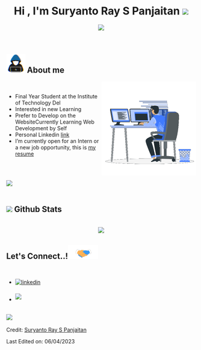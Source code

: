 
<h1 align="center"><b>Hi , I'm Suryanto Ray S Panjaitan </b><img src="https://media.giphy.com/media/hvRJCLFzcasrR4ia7z/giphy.gif" width="35"></h1>

<p align="center">
  <a href="https://github.com/DenverCoder1/readme-typing-svg"><img src="https://readme-typing-svg.herokuapp.com?font=Time+New+Roman&color=cyan&size=25&center=true&vCenter=true&width=600&height=100&lines=Good+to+see+you..&hearts;++;Software+Developer,;Full+Stack+Development,;Back+End-Development,;Active+Learner/Researcher,;Love+to+learn+new+stuffs..<3"></a>
</p>


<br>



	
## <picture><img src = "https://github.com/0xAbdulKhalid/0xAbdulKhalid/raw/main/assets/mdImages/about_me.gif" width = 50px></picture> **About me**

<picture> <img align="right" src="https://github.com/0xAbdulKhalid/0xAbdulKhalid/raw/main/assets/mdImages/Right_Side.gif" width = 250px></picture>

<br>

- Final Year Student at the Institute of Technology Del
- Interested in new Learning
- Prefer to Develop on the WebsiteCurrently Learning Web Development by Self
- Personal Linkedin [link](https://www.linkedin.com/in/suryanto-ray-s-panjaitan-8a888b1a3/)
- I’m currently open for an Intern or a new job opportunity, this is [my resume](https://read.cv/0xabdulkhalid)

<br><br>

<img src="https://user-images.githubusercontent.com/73097560/115834477-dbab4500-a447-11eb-908a-139a6edaec5c.gif"><br><br>



## <img src="https://media.giphy.com/media/iY8CRBdQXODJSCERIr/giphy.gif" width="35"><b> Github Stats </b>
<br>

<div align="center">

	
	
<a href="https://github.com/0xabdulkhalid/">
	<img src="https://github-readme-stats.vercel.app/api/top-langs/?username=SuryantoRay"/>

</a>
</div>

## <b> Let's Connect..!</b><img src="https://github.com/0xAbdulKhalid/0xAbdulKhalid/raw/main/assets/mdImages/handshake.gif" width ="80">
<br>
<div align='left'>

<ul>

<li>
<a href="https://www.linkedin.com/in/suryanto-ray-s-panjaitan-8a888b1a3/" target="_blank">
<img src="https://img.shields.io/badge/linkedin:  Suryanto Ray S Panjaitan-%2300acee.svg?color=405DE6&style=for-the-badge&logo=linkedin&logoColor=white" alt=linkedin style="margin-bottom: 5px;"/>
</a>
</li>
	
<br>
	
<li>
<a href="mailto:suryantopanjaitan44@gmail.com" target="_blank">
<img src="https://img.shields.io/badge/gmail:  Suryanto Ray S Panjaitan-%23EA4335.svg?style=for-the-badge&logo=gmail&logoColor=white" t=mail style="margin-bottom: 5px;" />
</a>
</li>
	
</ul>
</div>

<br>
<img src="https://user-images.githubusercontent.com/73097560/115834477-dbab4500-a447-11eb-908a-139a6edaec5c.gif">

Credit: [Suryanto Ray S Panjaitan]([https://github.com/0xabdulkhalid](https://github.com/SuryantoRay))

Last Edited on: 06/04/2023

